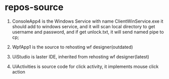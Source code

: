 # repos-source
1. ConsoleApp4 is the Windows Service with name ClientWinService.exe
it should add to windows service, and it will scan local directory to get username and password, 
and if get unlock.txt, it will send named pipe to cp;


2. WpfApp1 is the source to rehosting wf designer(outdated)

3. UiStudio is laster IDE, inherited from rehosting wf designer(latest)

4. UiActivities is source code for click activity, it implements mouse click action

